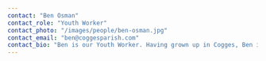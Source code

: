 ```yaml
---
contact: "Ben Osman"
contact_role: "Youth Worker"
contact_photo: "/images/people/ben-osman.jpg"
contact_email: "ben@coggesparish.com"
contact_bio: "Ben is our Youth Worker. Having grown up in Cogges, Ben is passionate about seeing young people in Witney find a personal relationship and faith in God. He particularly enjoys seeing teenagers building community and stepping out in their faith. He enjoys watching films, adventures in the outdoors and cooking experimental meals for his lovely wife, Claire."
---
```

